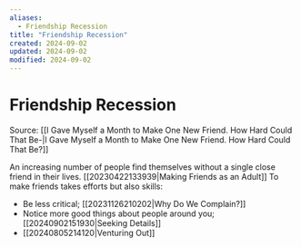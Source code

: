 ```yaml
---
aliases:
  - Friendship Recession
title: "Friendship Recession"
created: 2024-09-02
updated: 2024-09-02
modified: 2024-09-02
---
```


# Friendship Recession

Source: [[I Gave Myself a Month to Make One New Friend. How Hard Could That Be-|I Gave Myself a Month to Make One New Friend. How Hard Could That Be?]]

An increasing number of people find themselves without a single close friend in their lives. [[20230422133939|Making Friends as an Adult]] To make friends takes efforts but also skills:

- Be less critical; [[20231126210202|Why Do We Complain?]]
- Notice more good things about people around you; [[20240902151930|Seeking Details]]
- [[20240805214120|Venturing Out]]